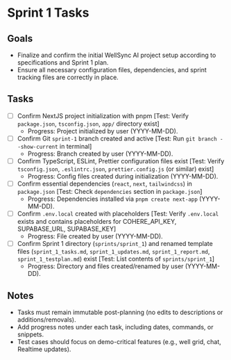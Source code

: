 # Sprint 1 Tasks

## Goals
- Finalize and confirm the initial WellSync AI project setup according to specifications and Sprint 1 plan.
- Ensure all necessary configuration files, dependencies, and sprint tracking files are correctly in place.

## Tasks
- [ ] Confirm NextJS project initialization with pnpm [Test: Verify `package.json`, `tsconfig.json`, `app/` directory exist]
  - Progress: Project initialized by user (YYYY-MM-DD).
- [ ] Confirm Git `sprint-1` branch created and active [Test: Run `git branch --show-current` in terminal]
  - Progress: Branch created by user (YYYY-MM-DD).
- [ ] Confirm TypeScript, ESLint, Prettier configuration files exist [Test: Verify `tsconfig.json`, `.eslintrc.json`, `prettier.config.js` (or similar) exist]
  - Progress: Config files created during initialization (YYYY-MM-DD).
- [ ] Confirm essential dependencies (`react`, `next`, `tailwindcss`) in `package.json` [Test: Check `dependencies` section in `package.json`]
  - Progress: Dependencies installed via `pnpm create next-app` (YYYY-MM-DD).
- [ ] Confirm `.env.local` created with placeholders [Test: Verify `.env.local` exists and contains placeholders for COHERE_API_KEY, SUPABASE_URL, SUPABASE_KEY]
  - Progress: File created by user (YYYY-MM-DD).
- [ ] Confirm Sprint 1 directory (`sprints/sprint_1`) and renamed template files (`sprint_1_tasks.md`, `sprint_1_updates.md`, `sprint_1_report.md`, `sprint_1_testplan.md`) exist [Test: List contents of `sprints/sprint_1`]
  - Progress: Directory and files created/renamed by user (YYYY-MM-DD).

## Notes
- Tasks must remain immutable post-planning (no edits to descriptions or additions/removals).
- Add progress notes under each task, including dates, commands, or snippets.
- Test cases should focus on demo-critical features (e.g., well grid, chat, Realtime updates).